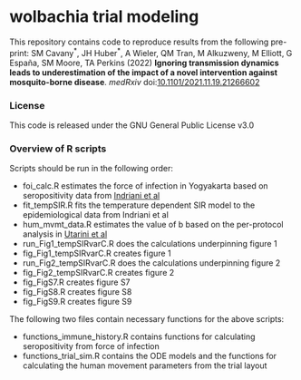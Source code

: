 # wolbachia trial modeling

This repository contains code to reproduce results from the following pre-print:
SM Cavany<sup>&#42;</sup>, JH Huber<sup>&#42;</sup>, A Wieler, QM Tran, M Alkuzweny, M Elliott, G Espa&#241;a, SM Moore, TA Perkins (2022) **Ignoring transmission dynamics leads to underestimation of the impact of a novel intervention against mosquito-borne disease**. *medRxiv* doi:[10.1101/2021.11.19.21266602 ](https://doi.org/10.1101/2021.11.19.21266602)

### License

This code is released under the GNU General Public License v3.0

### Overview of R scripts
Scripts should be run in the following order:
* foi_calc.R estimates the force of infection in Yogyakarta based on seropositivity data from [Indriani et al](doi.org/10.4269/ajtmh.18-0315)
* fit_tempSIR.R fits the temperature dependent SIR model to the epidemiological data from Indriani et al
* hum_mvmt_data.R estimates the value of b based on the per-protocol analysis in [Utarini et al](doi.org/10.1056/NEJMoa2030243)
* run_Fig1_tempSIRvarC.R does the calculations underpinning figure 1
* fig_Fig1_tempSIRvarC.R creates figure 1
* run_Fig2_tempSIRvarC.R does the calculations underpinning figure 2
* fig_Fig2_tempSIRvarC.R creates figure 2
* fig_FigS7.R creates figure S7
* fig_FigS8.R creates figure S8
* fig_FigS9.R creates figure S9

The following two files contain necessary functions for the above scripts:
* functions_immune_history.R contains functions for calculating seropositivity from force of infection
* functions_trial_sim.R contains the ODE models and the functions for calculating the human movement parameters from the trial layout

